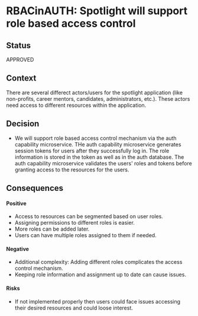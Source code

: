 # RBACinAUTH: Spotlight will support role based access control

## Status

APPROVED

## Context

There are several differect actors/users for the spotlight application (like non-profits, career mentors, candidates, administrators, etc.). These actors need access to different resources within the application. 

## Decision

* We will support role based access control mechanism via the auth capability microservice. THe auth capability microservice generates session tokens for users after they successfully log in. The role information is stored in the token as well as in the auth database. The auth capability microservice validates the users' roles and tokens before granting access to the resources for the users.


## Consequences

#### Positive
* Access to resources can be segmented based on user roles.
* Assigning permissions to different roles is easier. 
* More roles can be added later.
* Users can have multiple roles assigned to them if needed.

#### Negative
* Additional complexity: Adding different roles complicates the access control mechanism.
* Keeping role information and assignment up to date can cause issues.


#### Risks
* If not implemented properly then users could face issues accessing their desired resources and could loose interest.
